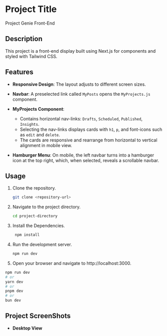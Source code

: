 # Project Title
Project Genie Front-End

## Description
This project is a front-end display built using Next.js for components and styled with Tailwind CSS. 

## Features
- **Responsive Design**: The layout adjusts to different screen sizes.
- **Navbar**: A preselected link called `MyPosts` opens the `MyProjects.js` component.

- **MyProjects Component**:
  - Contains horizontal nav-links: `Drafts`, `Scheduled`, `Published`, `Insights`.
  - Selecting the nav-links displays cards with `h1`, `p`, and font-icons such as `edit` and `delete`.
  - The cards are responsive and rearrange from horizontal to vertical alignment in mobile view.
- **Hamburger Menu**: On mobile, the left navbar turns into a hamburger icon at the top right, which, when selected, reveals a scrollable navbar.

## Usage
1. Clone the repository.
   ```sh
   git clone <repository-url>

2. Navigate to the project directory.
   ```sh
   cd project-directory

3. Install the Dependencies.
   ```sh
    npm install

4. Run the development server.
   ```sh
   npm run dev

5. Open your browser and navigate to http://localhost:3000.

```bash
npm run dev
# or
yarn dev
# or
pnpm dev
# or
bun dev
```
## Project ScreenShots

- **Desktop View**
